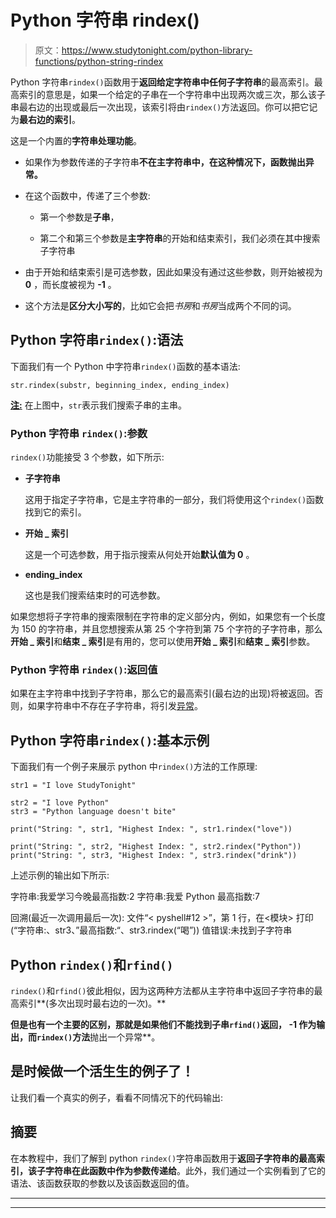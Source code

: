 # Python 字符串 rindex()

> 原文：<https://www.studytonight.com/python-library-functions/python-string-rindex>

Python 字符串`rindex()`函数用于**返回给定字符串中任何子字符串**的最高索引。最高索引的意思是，如果一个给定的子串在一个字符串中出现两次或三次，那么该子串最右边的出现或最后一次出现，该索引将由`rindex()`方法返回。你可以把它记为**最右边的索引**。

这是一个内置的**字符串处理功能**。

*   如果作为参数传递的子字符串**不在主字符串中，在这种情况下，**函数抛出异常**。**

*   在这个函数中，传递了三个参数:

    *   第一个参数是**子串**，

    *   第二个和第三个参数是**主字符串**的开始和结束索引，我们必须在其中搜索子字符串

*   由于开始和结束索引是可选参数，因此如果没有通过这些参数，则开始被视为 **0** ，而长度被视为 **-1** 。

*   这个方法是**区分大小写的**，比如它会把*书房*和*书房*当成两个不同的词。

## Python 字符串`rindex()`:语法

下面我们有一个 Python 中字符串`rindex()`函数的基本语法:

```
str.rindex(substr, beginning_index, ending_index)
```

<u>**注:**</u> 在上图中，`str`表示我们搜索子串的主串。

### Python 字符串 `rindex()`:参数

`rindex()`功能接受 3 个参数，如下所示:

*   **子字符串**

    这用于指定子字符串，它是主字符串的一部分，我们将使用这个`rindex()`函数找到它的索引。

*   **开始 _ 索引**

    这是一个可选参数，用于指示搜索从何处开始**默认值为 0** 。

*   **ending_index**

    这也是我们搜索结束时的可选参数。

如果您想将子字符串的搜索限制在字符串的定义部分内，例如，如果您有一个长度为 150 的字符串，并且您想搜索从第 25 个字符到第 75 个字符的子字符串，那么**开始 _ 索引**和**结束 _ 索引**是有用的，您可以使用**开始 _ 索引**和**结束 _ 索引**参数。

### Python 字符串 `rindex()`:返回值

如果在主字符串中找到子字符串，那么它的最高索引(最右边的出现)将被返回。否则，如果字符串中不存在子字符串，将引发[异常](https://www.studytonight.com/python/exception-handling-python)。

## Python 字符串`rindex()`:基本示例

下面我们有一个例子来展示 python 中`rindex()`方法的工作原理:

```
str1 = "I love StudyTonight"

str2 = "I love Python"
str3 = "Python language doesn't bite"

print("String: ", str1, "Highest Index: ", str1.rindex("love"))

print("String: ", str2, "Highest Index: ", str2.rindex("Python"))
print("String: ", str3, "Highest Index: ", str3.rindex("drink"))
```

上述示例的输出如下所示:

字符串:我爱学习今晚最高指数:2
字符串:我爱 Python 最高指数:7

回溯(最近一次调用最后一次):
文件“< pyshell#12 >”，第 1 行，在<模块>
打印(“字符串:、str3、”最高指数:“、str3.rindex(“喝”))
值错误:未找到子字符串

## Python `rindex()`和`rfind()`

`rindex()`和`rfind()`彼此相似，因为这两种方法都从主字符串中返回子字符串的最高索引**(多次出现时最右边的一次)。**

 **但是也有一个主要的区别，那就是如果他们不能找到子串`rfind()`返回， **-1** 作为输出，而`rindex()`方法**抛出一个异常**。

## 是时候做一个活生生的例子了！

让我们看一个真实的例子，看看不同情况下的代码输出:

## 摘要

在本教程中，我们了解到 python `rindex()`字符串函数用于**返回子字符串的最高索引，该子字符串在此函数中作为参数传递给**。此外，我们通过一个实例看到了它的语法、该函数获取的参数以及该函数返回的值。

* * *

* * ***